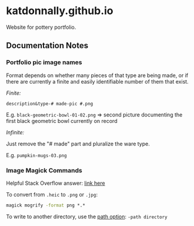 # katdonnally.github.io
Website for pottery portfolio.

## Documentation Notes

### Portfolio pic image names

Format depends on whether many pieces of that type are being made, or if there are currently a finite and easily identifiable number of them that exist.

*Finite:*

`description&type-# made-pic #.png`

E.g. `black-geometric-bowl-01-02.png` &rArr; second picture documenting the first black geometric bowl currently on record

*Infinite:*

Just remove the "# made" part and pluralize the ware type.

E.g. `pumpkin-mugs-03.png`

### Image Magick Commands

Helpful Stack Overflow answer: [link here](https://stackoverflow.com/questions/15315770/how-to-convert-all-files-in-different-formats-in-given-folder-to-different-fil)

To convert from `.heic` to `.png` or `.jpg`:


```cmd
magick mogrify -format png *.*
```

To write to another directory, use the [path option](https://www.imagemagick.org/script/command-line-options.php#path): `-path directory`